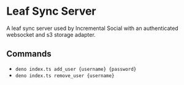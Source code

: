 # Leaf Sync Server

A leaf sync server used by Incremental Social with an authenticated websocket and s3 storage adapter.

## Commands

- `deno index.ts add_user {username} {password}`
- `deno index.ts remove_user {username}`